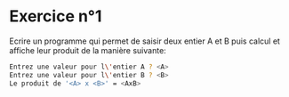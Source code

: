 # Exercice n°1

Ecrire un programme qui permet de saisir deux entier A et B puis calcul et affiche leur produit de la manière suivante:
```bash
Entrez une valeur pour l\'entier A ? <A>
Entrez une valeur pour l\'entier B ? <B>
Le produit de '<A> x <B>' = <AxB>
```

